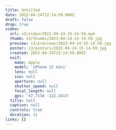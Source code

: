 ```yaml
---
title: Untitled
date: 2022-04-24T22:14:59.000Z
draft: false
drop: true
video:
  url: s3/video/2022-04-24-15-14-59.mp4
  thumb: s3/thumbs/2022-04-24-15-14-59.jpg
  preview: s3/previews/2022-04-24-15-14-59.jpg
  poster: s3/posters/2022-04-24-15-14-59.jpg
  created: 2022-04-24T22:14:59.000Z
  exif:
    make: Apple
    model: 'iPhone 12 mini'
    lens: null
    iso: null
    aperture: null
    shutter_speed: null
    focal_length: null
    gps: '47.7134 -122.2413'
  title: null
  caption: null
  controls: true
  duration: 31
links: []
---
```

